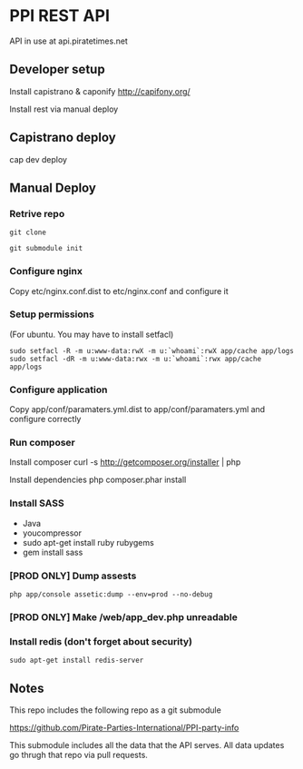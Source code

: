 PPI REST API
============

API in use at api.piratetimes.net

Developer setup
---------------

Install capistrano & caponify
http://capifony.org/

Install rest via manual deploy

Capistrano deploy
-----------------

cap dev deploy


Manual Deploy
------

### Retrive repo

    git clone

    git submodule init


### Configure nginx
Copy etc/nginx.conf.dist to etc/nginx.conf and configure it

### Setup permissions
(For ubuntu. You may have to install setfacl)

    sudo setfacl -R -m u:www-data:rwX -m u:`whoami`:rwX app/cache app/logs
    sudo setfacl -dR -m u:www-data:rwx -m u:`whoami`:rwx app/cache app/logs

### Configure application
Copy app/conf/paramaters.yml.dist to app/conf/paramaters.yml and configure correctly

### Run composer

Install composer
    curl -s http://getcomposer.org/installer | php

Install dependencies
    php composer.phar install

### Install SASS
- Java
- youcompressor
- sudo apt-get install ruby rubygems
- gem install sass

### [PROD ONLY] Dump assests
    php app/console assetic:dump --env=prod --no-debug


### [PROD ONLY] Make /web/app_dev.php unreadable

### Install redis (don't forget about security)
	sudo apt-get install redis-server

Notes
-----

This repo includes the following repo as a git submodule

https://github.com/Pirate-Parties-International/PPI-party-info

This submodule includes all the data that the API serves. All data updates go thrugh that repo via pull requests.

